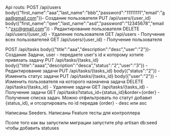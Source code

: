 Api routs:
POST /api/users body({"first_name":"aaa","last_name":"bbb","password":"11111111","email":"aaa@gmail.com"})- Создание пользователя
PUT /api/users/{user_id} body({"first_name":"qwe","last_name":"asd","password":"12345678","email":"zxc@gmail.com"}) - Редактирование пользователя
DELETE /api/users/{user_id} - Удаление пользователя
GET /api/users - Получение всех пользователей
GET /api/users/{user_id} - Получение пользователя

POST /api/tasks body({"title":"aaa","description":"desc","user":"2"})- Создание Задачи, user - передаете user's id к которому хотите привязать задачу
PUT /api/tasks/{tasks_id} body({"title":"aaaa","description":"desca","status":"2","user":"3"}) - Редактирование задачи
PUT /api/tasks/{tasks_id} body({"status":"2"}) - Изменить статус задачи
PUT /api/tasks/{tasks_id} body({"user":"2"}) - Изменить пользователя на которого назначена задача
DELETE /api/tasks/{tasks_id} - Удаление задачи
GET /api/tasks/{tasks_id} - Получение задачи
GET /api/tasks?status_id={status_id}&order={order} - Получение списка задач. Можно отфильтровать по статут добавит {status_id}, и отсортировать по id передав {order} - desc или asc

Написаны Seeders.
Написаны Feature тесты для контроллера

Псоле того как вы запустили миграции запустите php artisan db:seed чтобы добавить statuses